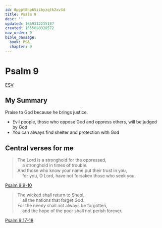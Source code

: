 ```yaml
---
id: 8pgpt8hp65iibyzqtk2xv4d
title: Psalm 9
desc: ''
updated: 1659312215187
created: 1655080320572
nav_order: 9
bible_passage:
  book: PSA
  chapter: 9
---
```

# Psalm 9

[ESV](https://www.biblegateway.com/passage/?search=Psalm+9&version=ESV)

## My Summary

Praise to God because he brings justice.

- Evil people, those who oppose God and oppress others, will be judged by God
- You can always find shelter and protection with God

## Central verses for me
> The Lord is a stronghold for the oppressed,<br>
  &nbsp; &nbsp; a stronghold in times of trouble.<br>
  And those who know your name put their trust in you,<br>
  &nbsp; &nbsp; for you, O Lord, have not forsaken those who seek you.

[Psalm 9:9-10](https://www.biblegateway.com/passage/?search=Psalm+9%3A9-10&version=ESV)

> The wicked shall return to Sheol,<br>
  &nbsp; &nbsp; all the nations that forget God.<br>
  For the needy shall not always be forgotten,<br>
  &nbsp; &nbsp; and the hope of the poor shall not perish forever.

[Psalm 9:17-18](https://www.biblegateway.com/passage/?search=Psalm+9%3A17-18&version=ESV)
